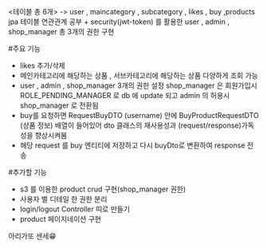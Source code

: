 <테이블 총 6개>
-> user , maincategory , subcategory , likes , buy ,products 
jpa 테이블 연관관계 공부 + security(jwt-token) 를 활용한 user , admin , shop_manager 총 3개의 권한 구현 

#주요 기능 
- likes 추가/삭제
- 메인카테고리에 해당하는 상품 , 서브카테고리에 해당하는 상품 다양하게 조회 가능
- user , admin , shop_manager 3개의 권한 설정 shop_manager 은 회원가입시 ROLE_PENDING_MANAGER 로 db 에 update 되고 admin 의 허용시 shop_manager 로 전환됨
- buy를 요청하면 RequestBuyDTO (username) 안에 BuyProductRequestDTO (상품 정보) 배열이 들어있어 dto 클래스의 재사용성과 (request/response)가독성을 향상시켜봄
- 해당 request 를 buy 엔티티에 저장하고 다시 buyDto로 변환하여 response 전송

#추가할 기능 
- s3 를 이용한 product crud 구현(shop_manager 권한) 
- 사용자 별 디테일 한 권한 분리
- login/logout Controller 띠로 만들기
- product 페이지네이션 구현

아리가또 센세😁

